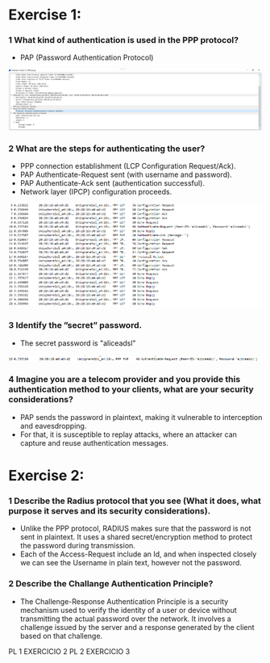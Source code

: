 #   Exercise 1:

### 1 What kind of authentication is used in the PPP protocol?
- PAP (Password Authentication Protocol)

![img.png](Images/Pergunta1-Protocolo.png)

### 2  What are the steps for authenticating the user?
- PPP connection establishment (LCP Configuration Request/Ack). 
- PAP Authenticate-Request sent (with username and password).
- PAP Authenticate-Ack sent (authentication successful).
- Network layer (IPCP) configuration proceeds.

![img_2.png](Images/Pergunta2-PassosParaAuth.png)

### 3 Identify the ”secret” password.
- The secret password is "aliceadsl"

![img_1.png](Images/Pergunta3-Password.png)

### 4 Imagine you are a telecom provider and you provide this authentication method to your clients, what are your security considerations?
- PAP sends the password in plaintext, making it vulnerable to interception and eavesdropping.
- For that, it is susceptible to replay attacks, where an attacker can capture and reuse authentication messages.


#   Exercise 2: 
### 1 Describe the Radius protocol that you see (What it does, what purpose it serves and its security considerations).
- Unlike the PPP protocol, RADIUS makes sure that the password is not sent in plaintext. It uses a shared secret/encryption method to protect the password during transmission.
- Each of the Access-Request include an Id, and when inspected closely we can see the Username in plain text, however not the password.

### 2 Describe the Challange Authentication Principle?
- The Challenge-Response Authentication Principle is a security mechanism used to verify the identity of a user or device without transmitting the actual password over the network. It involves a challenge issued by the server and a response generated by the client based on that challenge.



PL 1 EXERCICIO 2
PL 2 EXERCICIO 3